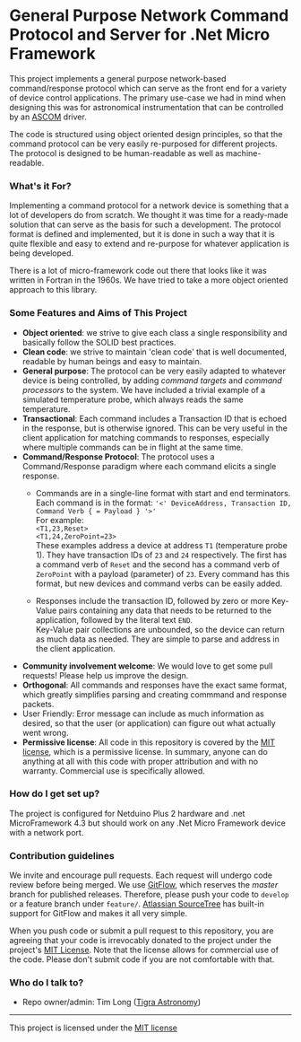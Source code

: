 # General Purpose Network Command Protocol and Server for .Net Micro Framework #

This project implements a general purpose network-based command/response protocol which can serve as the front end for a variety of device control applications. The primary use-case we had in mind when designing this was for astronomical instrumentation that can be controlled by an [ASCOM](http://ascom-standards.org "Astronomy Common Object Model") driver.

The code is structured using object oriented design principles, so that the command protocol can be very easily re-purposed for different projects. The protocol is designed to be human-readable as well as machine-readable.

### What's it For? ###

Implementing a command protocol for a network device is something that a lot of developers do from scratch. We thought it was time for a ready-made solution that can serve as the basis for such a development. The protocol format is defined and implemented, but it is done in such a way that it is quite flexible and easy to extend and re-purpose for whatever application is being developed.

There is a lot of micro-framework code out there that looks like it was written in Fortran in the 1960s. We have tried to take a more object oriented approach to this library.

### Some Features and Aims of This Project ###

- **Object oriented**: we strive to give each class a single responsibility and basically follow the SOLID best practices.
- **Clean code**: we strive to maintain 'clean code' that is well documented, readable by human beings and easy to maintain.
- **General purpose**: The protocol can be very easily adapted to whatever device is being controlled, by adding *command targets* and *command processors* to the system. We have included a trivial example of a simulated temperature probe, which always reads the same temperature.
- **Transactional**: Each command includes a Transaction ID that is echoed in the response, but is otherwise ignored. This can be very useful in the client application for matching commands to responses, especially where multiple commands can be in flight at the same time.
- **Command/Response Protocol**: The protocol uses a Command/Response paradigm where each command elicits a single response.
	- Commands are in a single-line format with start and end terminators. Each command is in the format:
	`'<' DeviceAddress, Transaction ID, Command Verb { = Payload } '>'`  
For example:  
`<T1,23,Reset>`  
`<T1,24,ZeroPoint=23>`  
These examples address a device at address `T1` (temperature probe 1). They have transaction IDs of `23` and `24` respectively. The first has a command verb of `Reset` and the second has a command verb of `ZeroPoint` with a payload (parameter) of `23`. Every command has this format, but new devices and command verbs can be easily added.

	- Responses include the transaction ID, followed by zero or more Key-Value pairs containing any data that needs to be returned to the application, followed by the literal text `END`.  
	Key-Value pair collections are unbounded, so the device can return as much data as needed. They are simple to parse and address in the client application.
- **Community involvement welcome**: We would love to get some pull requests! Please help us improve the design.
- **Orthogonal**: All commands and responses have the exact same format, which greatly simplifies parsing and creating commmand and response packets.
- User Friendly: Error message can include as much information as desired, so that the user (or application) can figure out what actually went wrong.
- **Permissive license**: All code in this repository is covered by the [MIT license](http://opensource.org/licenses/MIT "The MIT License"), which is a permissive license. In summary, anyone can do anything at all with this code with proper attribution and with no warranty. Commercial use is specifically allowed.

### How do I get set up? ###

The project is configured for Netduino Plus 2 hardware and .net MicroFramework 4.3 but should work on any .Net Micro Framework device with a network port.

### Contribution guidelines ###

We invite and encourage pull requests. Each request will undergo code review before being merged. We use [GitFlow](http://nvie.com/posts/a-successful-git-branching-model/ "a successful Git branching model"), which reserves the *master* branch for published releases. Therefore, please push your code to `develop` or a feature branch under `feature/`. [Atlassian SourceTree](http://www.sourcetreeapp.com/ "Free Git and Mercurial client for Windows and Mac") has built-in support for GitFlow and makes it all very simple. 

When you push code or submit a pull request to this repository, you are agreeing that your code is irrevocably donated to the project under the project's [MIT License](http://opensource.org/licenses/MIT "The MIT License"). Note that the license allows for commercial use of the code. Please don't submit code if you are not comfortable with that.

### Who do I talk to? ###

* Repo owner/admin: Tim Long ([Tigra Astronomy](http://tigra-astronomy.com/ "Tigra Astronomy"))

-----
This project is licensed under the [MIT license](http://opensource.org/licenses/MIT "The MIT License")